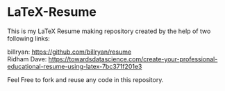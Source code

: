 # LaTeX-Resume
This is my LaTeX Resume making repository created by the help of two following links:

billryan: https://github.com/billryan/resume <br />
Ridham Dave: https://towardsdatascience.com/create-your-professional-educational-resume-using-latex-7bc371f201e3

Feel Free to fork and reuse any code in this repository.
